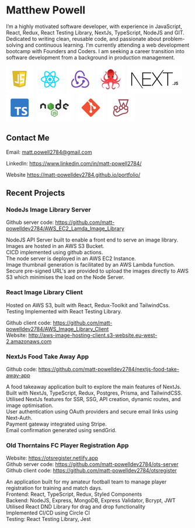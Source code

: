 # Matthew Powell

I’m a highly motivated software developer, with experience in JavaScript, React,
Redux, React Testing Library, NextJs, TypeScript, NodeJS and GIT. Dedicated to
writing clean, reusable code, and passionate about problem-solving and
continuous learning. I'm currently attending a web development bootcamp with
Founders and Coders. I am seeking a career transition into software development
from a background in production management.

<img
src="./js_icon.png"/>&nbsp;&nbsp;<img src="./react_icon.png"/>&nbsp;&nbsp;<img
src="./redux_icon.png"/>&nbsp;&nbsp;<img
src="./rtl_icon.png"/>&nbsp;&nbsp;<img src="./next-icon.png"/>&nbsp;&nbsp;<img
src="./typescript_icon.png"/>&nbsp;&nbsp;<img src="./nodejs_icon.png"/>&nbsp;&nbsp;
<img src="./git_icon.png"/>&nbsp;&nbsp;<img
src="./jest_icon.png"/>&nbsp;&nbsp;

## Contact Me

Email: <a href="mailto:matt.powell2784@gmail.com">matt.powell2784@gmail.com </a>

LinkedIn:
<a href="https://www.linkedin.com/in/matt-powell2784/">https://www.linkedin.com/in/matt-powell2784/</a>

Website
<a href="https://matt-powelldev2784.github.io/portfolio/">https://matt-powelldev2784.github.io/portfolio/</a>

## Recent Projects

### NodeJs Image Library Server

Github server code:
https://github.com/matt-powelldev2784/AWS_EC2_Lamda_Image_Library

NodeJS API Server built to enable a front end to serve an image library.  
Images are hosted in an AWS S3 Bucket.  
CICD implemented using github actions.  
The node server is deployed in an AWS EC2 Instance.  
Image thumbnail generation is facilitated by an AWS Lambda function. Secure
pre-signed URL's are provided to upload the images directly to AWS S3 which
minimises the load on the Node Server.

### React Image Library Client

Hosted on AWS S3, built with React, Redux-Toolkit and TailwindCss.  
Testing Implemented with React Testing Library.

Github client code:
https://github.com/matt-powelldev2784/AWS_Image_Library_Client  
Website: http://aws-image-hosting-client.s3-website.eu-west-2.amazonaws.com

### NextJs Food Take Away App

Github code: https://github.com/matt-powelldev2784/nextjs-food-take-away-app

A food takeaway application built to explore the main features of NextJs.  
Built with NextJs, TypeScript, Redux, Postgres, Prisma, and TailwindCSS.  
Utilised NextJs features for SSR, SSG, API creation, dynamic routes, and image
optimisation.  
User authentication using OAuth providers and secure email links using
Next-Auth.  
Payment gateway integrated using Stripe.  
Email confirmation generated using sendGrid.

### Old Thorntains FC Player Registration App

Website: https://otsregister.netlify.app  
Github server code: https://github.com/matt-powelldev2784/ots-server  
Github client code: https://github.com/matt-powelldev2784/otsregister

An application built for my amateur football team to manage player registration
for training and match days.  
Frontend: React, TypeScript, Redux, Styled Components  
Backend: NodeJS, Express, MongoDB, Express Validator, Bcrypt, JWT  
Utilised React DND Library for drag and drop functionality  
Implemented CI/CD using Circle CI  
Testing: React Testing Library, Jest
